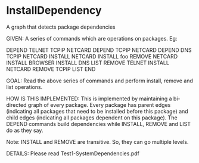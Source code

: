 # InstallDependency
A graph that detects package dependencies

GIVEN:
A series of commands which are operations on packages. Eg:

DEPEND TELNET TCPIP NETCARD
DEPEND TCPIP NETCARD
DEPEND DNS TCPIP NETCARD
INSTALL NETCARD
INSTALL foo
REMOVE NETCARD
INSTALL BROWSER
INSTALL DNS
LIST
REMOVE TELNET
INSTALL NETCARD
REMOVE TCPIP
LIST
END


GOAL:
Read the above series of commands and perform install, remove and list operations.

HOW IS THIS IMPLEMENTED:
This is implemented by maintaining a bi-directed graph of every package. Every package has parent edges (indicating all packages that need to be installed before this package) and child edges (indicating all packages dependent on this package). The DEPEND commands build dependencies while INSTALL, REMOVE and LIST do as they say. 

Note: INSTALL and REMOVE are transitive. So, they can go multiple levels. 

DETAILS:
Please read Test1-SystemDependencies.pdf
